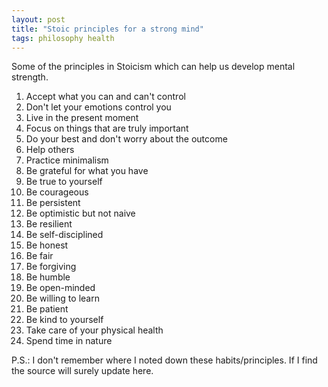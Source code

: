 ```yaml
---
layout: post
title: "Stoic principles for a strong mind"
tags: philosophy health
---
```


Some of the principles in Stoicism which can help us develop mental strength.

1. Accept what you can and can't control
2. Don't let your emotions control you
3. Live in the present moment
4. Focus on things that are truly important
5. Do your best and don't worry about the outcome
6. Help others
7. Practice minimalism
8. Be grateful for what you have
9. Be true to yourself
10. Be courageous
11. Be persistent
12. Be optimistic but not naive
13. Be resilient
14. Be self-disciplined
15. Be honest
16. Be fair
17. Be forgiving
18. Be humble
19. Be open-minded
20. Be willing to learn
21. Be patient
22. Be kind to yourself
23. Take care of your physical health
24. Spend time in nature

P.S.: I don't remember where I noted down these habits/principles. If I find the source
will surely update here.
